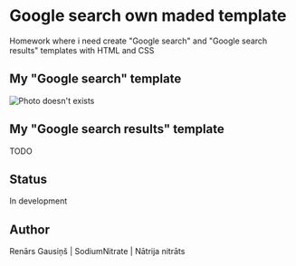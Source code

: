 # Google search own maded template
Homework where i need create "Google search" and "Google search results" templates with HTML and CSS

## My "Google search" template
![Photo doesn't exists](https://cdn.discordapp.com/attachments/804284289985937438/808758348279185428/unknown.png)

## My "Google search results" template
TODO

## Status
In development

## Author
Renārs Gausiņš | SodiumNitrate | Nātrija nitrāts
